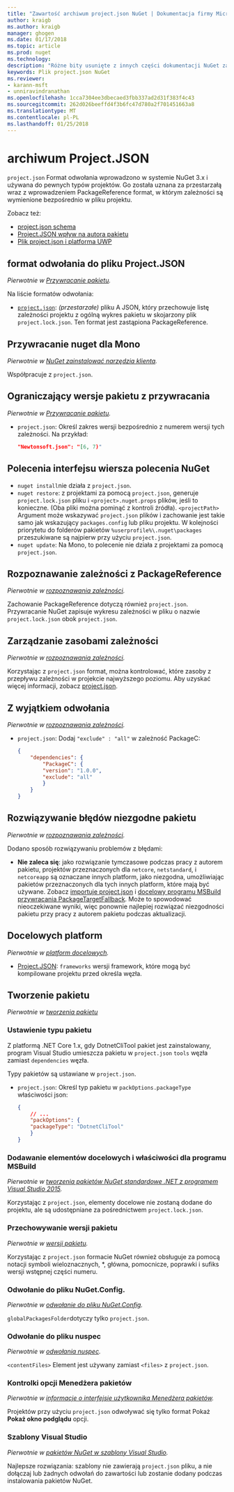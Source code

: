 ```yaml
---
title: "Zawartość archiwum project.json NuGet | Dokumentacja firmy Microsoft"
author: kraigb
ms.author: kraigb
manager: ghogen
ms.date: 01/17/2018
ms.topic: article
ms.prod: nuget
ms.technology: 
description: "Różne bity usunięte z innych części dokumentacji NuGet zawartość pliku project.json."
keywords: Plik project.json NuGet
ms.reviewer:
- karann-msft
- unniravindranathan
ms.openlocfilehash: 1cca7304ee3dbecaed3fbb337ad2d31f383f4c43
ms.sourcegitcommit: 262d026beeffd4f3b6fc47d780a2f701451663a8
ms.translationtype: MT
ms.contentlocale: pl-PL
ms.lasthandoff: 01/25/2018
---
```

# <a name="projectjson-archive"></a>archiwum Project.JSON

`project.json` Format odwołania wprowadzono w systemie NuGet 3.x i używana do pewnych typów projektów. Go została uznana za przestarzałą wraz z wprowadzeniem PackageReference format, w którym zależności są wymienione bezpośrednio w pliku projektu.

Zobacz też:

- [project.json schema](project-json.md)
- [Project.JSON wpływ na autora pakietu](project-json-impact.md)
- [Plik project.json i platforma UWP](project-json-and-uwp.md)

## <a name="projectjson-reference-format"></a>format odwołania do pliku Project.JSON

*Pierwotnie w [Przywracanie pakietu](../what-is-nuget.md).*

Na liście formatów odwołania:

- [`project.json`](project-json.md): *(przestarzałe)* pliku A JSON, który przechowuje listę zależności projektu z ogólną wykres pakietu w skojarzony plik `project.lock.json`. Ten format jest zastąpiona PackageReference.

## <a name="nuget-restore-on-mono"></a>Przywracanie nuget dla Mono

*Pierwotnie w [NuGet zainstalować narzędzia klienta](../install-nuget-client-tools.md).*

Współpracuje z `project.json`.

## <a name="constraining-package-versions-with-restore"></a>Ograniczający wersje pakietu z przywracania

*Pierwotnie w [Przywracanie pakietu](../consume-packages/package-restore.md#constraining-package-versions-with-restore).*

- `project.json`: Określ zakres wersji bezpośrednio z numerem wersji tych zależności. Na przykład:

    ```json
    "Newtonsoft.json": "[6, 7)"
    ```

## <a name="nuget-cli-commands"></a>Polecenia interfejsu wiersza polecenia NuGet

- `nuget install`nie działa z `project.json`.
- `nuget restore`: z projektami za pomocą `project.json`, generuje `project.lock.json` pliku i `<project>.nuget.props` plików, jeśli to konieczne. (Oba pliki można pominąć z kontroli źródła). `<projectPath>` Argument może wskazywać `project.json` plików i zachowanie jest takie samo jak wskazujący `packages.config` lub pliku projektu. W kolejności priorytetu do folderów pakietów `%userprofile%\.nuget\packages` przeszukiwane są najpierw przy użyciu `project.json`.
- `nuget update`: Na Mono, to polecenie nie działa z projektami za pomocą `project.json`.

## <a name="dependency-resolution-with-packagereference"></a>Rozpoznawanie zależności z PackageReference

*Pierwotnie w [rozpoznawania zależności](../Consume-Packages/dependency-resolution.md#dependency-resolution-with-packagereference).*

Zachowanie PackageReference dotyczą również `project.json`. Przywracanie NuGet zapisuje wykresu zależności w pliku o nazwie `project.lock.json` obok `project.json`.

## <a name="managing-dependency-assets"></a>Zarządzanie zasobami zależności

*Pierwotnie w [rozpoznawania zależności](../Consume-Packages/dependency-resolution.md#managing-dependency-assets).*

Korzystając z `project.json` format, można kontrolować, które zasoby z przepływu zależności w projekcie najwyższego poziomu. Aby uzyskać więcej informacji, zobacz [project.json](project-json.md).

## <a name="excluding-references"></a>Z wyjątkiem odwołania

*Pierwotnie w [rozpoznawania zależności](../Consume-Packages/dependency-resolution.md#excluding-references).*

- `project.json`: Dodaj `"exclude" : "all"` w zależność PackageC:

    ```json
    {
        "dependencies": {
            "PackageC": {
            "version": "1.0.0",
            "exclude": "all"
            }
        }
    }
    ```

## <a name="resolving-incompatible-package-errors"></a>Rozwiązywanie błędów niezgodne pakietu

*Pierwotnie w [rozpoznawania zależności](../Consume-Packages/dependency-resolution.md#resolving-incompatible-package-errors).*

Dodano sposób rozwiązywaniu problemów z błędami:

- **Nie zaleca się**: jako rozwiązanie tymczasowe podczas pracy z autorem pakietu, projektów przeznaczonych dla `netcore`, `netstandard`, i `netcoreapp` są oznaczane innych platform, jako niezgodna, umożliwiając pakietów przeznaczonych dla tych innych platform, które mają być używane. Zobacz [importuje project.json](project-json.md#imports) i [docelowy programu MSBuild przywracania PackageTargetFallback](../schema/msbuild-targets.md#packagetargetfallback). Może to spowodować nieoczekiwane wyniki, więc ponownie najlepiej rozwiązać niezgodności pakietu przy pracy z autorem pakietu podczas aktualizacji.

## <a name="target-frameworks"></a>Docelowych platform

*Pierwotnie w [platform docelowych](../schema/target-frameworks.md).*

- [Project.JSON](project-json.md): `frameworks` wersji framework, które mogą być kompilowane projektu przed określa węzła.

## <a name="creating-a-package"></a>Tworzenie pakietu

*Pierwotnie w [tworzenia pakietu](../Create-Packages/creating-a-package.md)*

### <a name="setting-a-package-type"></a>Ustawienie typu pakietu

Z platformą .NET Core 1.x, gdy DotnetCliTool pakiet jest zainstalowany, program Visual Studio umieszcza pakietu w `project.json` `tools` węzła zamiast `dependencies` węzła.

Typy pakietów są ustawiane w `project.json`.

- `project.json`: Określ typ pakietu w `packOptions.packageType` właściwości json:

    ```json
    {
        // ...
        "packOptions": {
        "packageType": "DotnetCliTool"
        }
    }
    ```

### <a name="adding-targets-and-props-for-msbuild"></a>Dodawanie elementów docelowych i właściwości dla programu MSBuild

*Pierwotnie w [tworzenia pakietów NuGet standardowe .NET z programem Visual Studio 2015](../guides/create-net-standard-packages-vs2015.md).*

Korzystając z `project.json`, elementy docelowe nie zostaną dodane do projektu, ale są udostępniane za pośrednictwem `project.lock.json`.

### <a name="package-versioning"></a>Przechowywanie wersji pakietu

*Pierwotnie w [wersji pakietu](../reference/package-versioning.md).*

Korzystając z `project.json` formacie NuGet również obsługuje za pomocą notacji symboli wieloznacznych, \*, główna, pomocnicze, poprawki i sufiks wersji wstępnej części numeru.

### <a name="nugetconfig-reference"></a>Odwołanie do pliku NuGet.Config.

*Pierwotnie w [odwołanie do pliku NuGet.Config](../schema/nuget-config-file.md).*

`globalPackagesFolder`dotyczy tylko `project.json`.

### <a name="nuspec-file-reference"></a>Odwołanie do pliku nuspec

*Pierwotnie w [odwołania nuspec](../schema/nuspec.md).*

`<contentFiles>` Element jest używany zamiast `<files>` z `project.json`.

### <a name="package-manager-options-control"></a>Kontrolki opcji Menedżera pakietów

*Pierwotnie w [informacje o interfejsie użytkownika Menedżera pakietów](../tools/Package-Manager-UI.md).*

Projektów przy użyciu `project.json` odwoływać się tylko format Pokaż **Pokaż okno podglądu** opcji.

### <a name="visual-studio-templates"></a>Szablony Visual Studio

*Pierwotnie w [pakietów NuGet w szablony Visual Studio](../Visual-Studio-Extensibility/visual-studio-templates.md).*

Najlepsze rozwiązania: szablony nie zawierają `project.json` pliku, a nie dołączaj lub żadnych odwołań do zawartości lub zostanie dodany podczas instalowania pakietów NuGet.